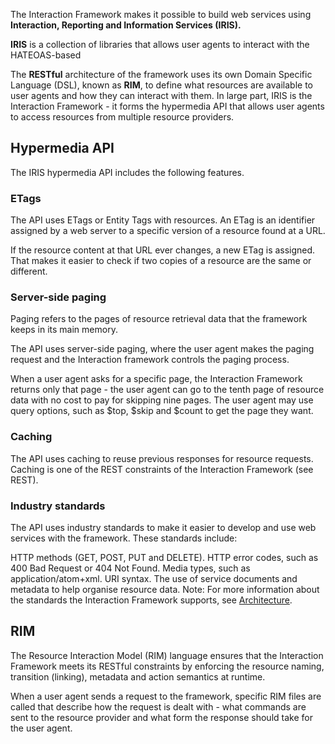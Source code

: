 The Interaction Framework makes it possible to build web services using **Interaction, Reporting and Information Services (IRIS).**

**IRIS** is a collection of libraries that allows user agents to interact with the HATEOAS-based

The **RESTful** architecture of the framework uses its own Domain Specific Language (DSL), known as **RIM**, to define what resources are available to user agents and how they can interact with them. In large part, IRIS is the Interaction Framework - it forms the hypermedia API that allows user agents to access resources from multiple resource providers.

## Hypermedia API
The IRIS hypermedia API includes the following features.

### ETags	
The API uses ETags or Entity Tags with resources. An ETag is an identifier assigned by a web server to a specific version of a resource found at a URL.

If the resource content at that URL ever changes, a new ETag is assigned. That makes it easier to check if two copies of a resource are the same or different.

### Server-side paging	
Paging refers to the pages of resource retrieval data that the framework keeps in its main memory.

The API uses server-side paging, where the user agent makes the paging request and the Interaction framework controls the paging process.

When a user agent asks for a specific page, the Interaction Framework returns only that page - the user agent can go to the tenth page of resource data with no cost to pay for skipping nine pages. The user agent may use query options, such as $top, $skip and $count to get the page they want.

### Caching	
The API uses caching to reuse previous responses for resource requests. Caching is one of the REST constraints of the Interaction Framework (see REST).

### Industry standards	
The API uses industry standards to make it easier to develop and use web services with the framework. These standards include:

HTTP methods (GET, POST, PUT and DELETE).
HTTP error codes, such as 400 Bad Request or 404 Not Found.
Media types, such as application/atom+xml.
URI syntax.
The use of service documents and metadata to help organise resource data.
Note: For more information about the standards the Interaction Framework supports, see [Architecture](http://developer.temenos.com/interaction/architecture.html). 

## RIM
The Resource Interaction Model (RIM) language ensures that the Interaction Framework meets its RESTful constraints by enforcing the resource naming, transition (linking), metadata and action semantics at runtime.

When a user agent sends a request to the framework, specific RIM files are called that describe how the request is dealt with - what commands are sent to the resource provider and what form the response should take for the user agent.
